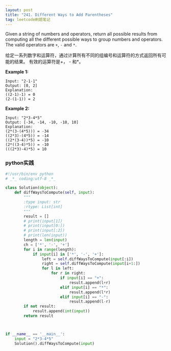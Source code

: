 ```yaml
---
layout: post
title: "241. Different Ways to Add Parentheses"
tag: leetcode刷题笔记
---
```

Given a string of numbers and operators, return all possible results from computing all the different possible ways to group numbers and operators. The valid operators are `+`, `-` and `*`.

给定一系列数字和运算符，通过计算所有不同的组编号和运算符的方式返回所有可能的结果。 有效的运算符是+， - 和*。

**Example 1:**

```
Input: "2-1-1"
Output: [0, 2]
Explanation: 
((2-1)-1) = 0 
(2-(1-1)) = 2
```

**Example 2:**

```
Input: "2*3-4*5"
Output: [-34, -14, -10, -10, 10]
Explanation: 
(2*(3-(4*5))) = -34 
((2*3)-(4*5)) = -14 
((2*(3-4))*5) = -10 
(2*((3-4)*5)) = -10 
(((2*3)-4)*5) = 10
```

### **python实践**

~~~python
#!/usr/bin/env python
# _*_ coding:utf-8 _*_

class Solution(object):
    def diffWaysToCompute(self, input):
        """
        :type input: str
        :rtype: List[int]
        """
        result = []
        # print(input[1])
        # print(input[0:])
        # print(input[:2])
        # print(len(input))
        length = len(input)
        ch = ['*', '-', '+']
        for i in range(length):
            if input[i] in ['*', '-', '+']:
                left = self.diffWaysToCompute(input[:i])
                right = self.diffWaysToCompute(input[i+1:])
                for l in left:
                    for r in right:
                        if input[i] == "+":
                            result.append(l+r)
                        elif input[i] == "*":
                            result.append(l*r)
                        elif input[i] == "-":
                            result.append(l-r)
        if not result:
            result.append(int(input))
        return result



if __name__ == '__main__':
    input = "2*3-4*5"
    Solution().diffWaysToCompute(input)

~~~

